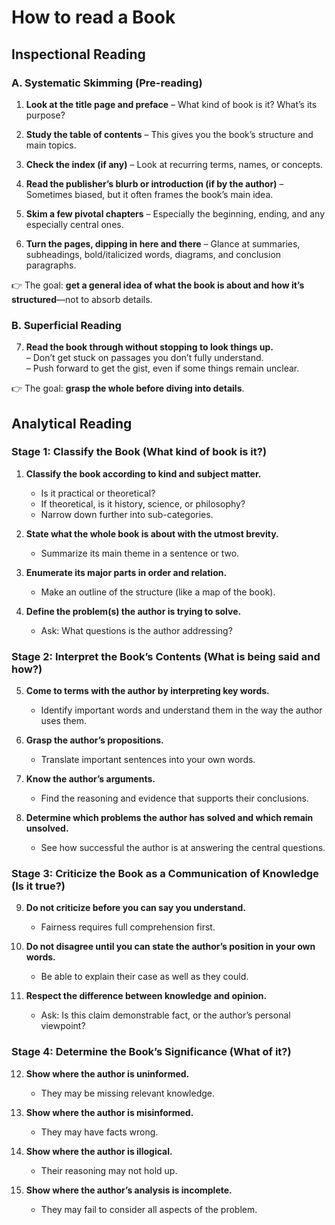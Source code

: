 # How to read a Book

## Inspectional Reading

### **A. Systematic Skimming (Pre-reading)**

1. **Look at the title page and preface**
   – What kind of book is it? What’s its purpose?

2. **Study the table of contents**
   – This gives you the book’s structure and main topics.

3. **Check the index (if any)**
   – Look at recurring terms, names, or concepts.

4. **Read the publisher’s blurb or introduction (if by the author)**
   – Sometimes biased, but it often frames the book’s main idea.

5. **Skim a few pivotal chapters**
   – Especially the beginning, ending, and any especially central ones.

6. **Turn the pages, dipping in here and there**
   – Glance at summaries, subheadings, bold/italicized words, diagrams, and conclusion paragraphs.

👉 The goal: **get a general idea of what the book is about and how it’s structured**—not to absorb details.

### **B. Superficial Reading**

7. **Read the book through without stopping to look things up.**  
   – Don’t get stuck on passages you don’t fully understand.  
   – Push forward to get the gist, even if some things remain unclear.  

👉 The goal: **grasp the whole before diving into details**.

## Analytical Reading

### **Stage 1: Classify the Book (What kind of book is it?)**

1. **Classify the book according to kind and subject matter.**

   * Is it practical or theoretical?
   * If theoretical, is it history, science, or philosophy?
   * Narrow down further into sub-categories.

2. **State what the whole book is about with the utmost brevity.**

   * Summarize its main theme in a sentence or two.

3. **Enumerate its major parts in order and relation.**

   * Make an outline of the structure (like a map of the book).

4. **Define the problem(s) the author is trying to solve.**

   * Ask: What questions is the author addressing?

### **Stage 2: Interpret the Book’s Contents (What is being said and how?)**

5. **Come to terms with the author by interpreting key words.**

   * Identify important words and understand them in the way the author uses them.

6. **Grasp the author’s propositions.**

   * Translate important sentences into your own words.

7. **Know the author’s arguments.**

   * Find the reasoning and evidence that supports their conclusions.

8. **Determine which problems the author has solved and which remain unsolved.**

   * See how successful the author is at answering the central questions.

### **Stage 3: Criticize the Book as a Communication of Knowledge (Is it true?)**

9. **Do not criticize before you can say you understand.**

   * Fairness requires full comprehension first.

10. **Do not disagree until you can state the author’s position in your own words.**

    * Be able to explain their case as well as they could.

11. **Respect the difference between knowledge and opinion.**

    * Ask: Is this claim demonstrable fact, or the author’s personal viewpoint?

### **Stage 4: Determine the Book’s Significance (What of it?)**

12. **Show where the author is uninformed.**

    * They may be missing relevant knowledge.

13. **Show where the author is misinformed.**

    * They may have facts wrong.

14. **Show where the author is illogical.**

    * Their reasoning may not hold up.

15. **Show where the author’s analysis is incomplete.**

    * They may fail to consider all aspects of the problem.
